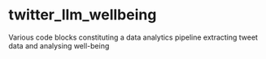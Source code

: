 # twitter_llm_wellbeing
Various code blocks constituting a data analytics pipeline extracting tweet data and analysing well-being
